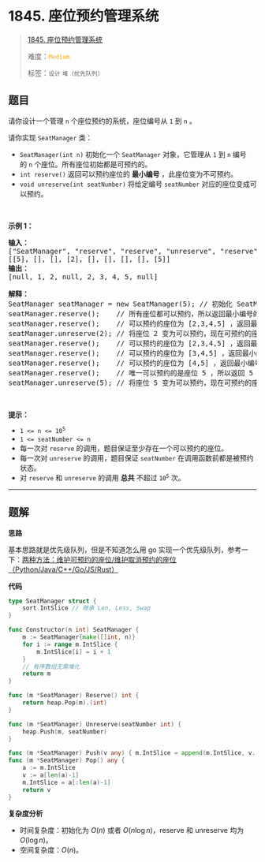 # 1845. 座位预约管理系统

> [1845. 座位预约管理系统](https://leetcode.cn/problems/seat-reservation-manager/)
>
> 难度：<font color=orange>`Medium`</font>
>
> 标签：`设计` `堆（优先队列）`

## 题目

<p>请你设计一个管理 <code>n</code> 个座位预约的系统，座位编号从 <code>1</code> 到 <code>n</code> 。</p>

<p>请你实现 <code>SeatManager</code> 类：</p>

<ul>
	<li><code>SeatManager(int n)</code> 初始化一个 <code>SeatManager</code> 对象，它管理从 <code>1</code> 到 <code>n</code> 编号的 <code>n</code> 个座位。所有座位初始都是可预约的。</li>
	<li><code>int reserve()</code> 返回可以预约座位的 <strong>最小编号</strong> ，此座位变为不可预约。</li>
	<li><code>void unreserve(int seatNumber)</code> 将给定编号 <code>seatNumber</code> 对应的座位变成可以预约。</li>
</ul>

<p> </p>

<p><strong>示例 1：</strong></p>

<pre><strong>输入：</strong>
["SeatManager", "reserve", "reserve", "unreserve", "reserve", "reserve", "reserve", "reserve", "unreserve"]
[[5], [], [], [2], [], [], [], [], [5]]
<strong>输出：</strong>
[null, 1, 2, null, 2, 3, 4, 5, null]

<strong>解释：</strong>
SeatManager seatManager = new SeatManager(5); // 初始化 SeatManager ，有 5 个座位。
seatManager.reserve();    // 所有座位都可以预约，所以返回最小编号的座位，也就是 1 。
seatManager.reserve();    // 可以预约的座位为 [2,3,4,5] ，返回最小编号的座位，也就是 2 。
seatManager.unreserve(2); // 将座位 2 变为可以预约，现在可预约的座位为 [2,3,4,5] 。
seatManager.reserve();    // 可以预约的座位为 [2,3,4,5] ，返回最小编号的座位，也就是 2 。
seatManager.reserve();    // 可以预约的座位为 [3,4,5] ，返回最小编号的座位，也就是 3 。
seatManager.reserve();    // 可以预约的座位为 [4,5] ，返回最小编号的座位，也就是 4 。
seatManager.reserve();    // 唯一可以预约的是座位 5 ，所以返回 5 。
seatManager.unreserve(5); // 将座位 5 变为可以预约，现在可预约的座位为 [5] 。
</pre>

<p> </p>

<p><strong>提示：</strong></p>

<ul>
	<li><code>1 &lt;= n &lt;= 10<sup>5</sup></code></li>
	<li><code>1 &lt;= seatNumber &lt;= n</code></li>
	<li>每一次对 <code>reserve</code> 的调用，题目保证至少存在一个可以预约的座位。</li>
	<li>每一次对 <code>unreserve</code> 的调用，题目保证 <code>seatNumber</code> 在调用函数前都是被预约状态。</li>
	<li>对 <code>reserve</code> 和 <code>unreserve</code> 的调用 <strong>总共</strong> 不超过 <code>10<sup>5</sup></code> 次。</li>
</ul>


--------------------

## 题解

**思路**

基本思路就是优先级队列，但是不知道怎么用 go 实现一个优先级队列，参考一下：[两种方法：维护可预约的座位/维护取消预约的座位（Python/Java/C++/Go/JS/Rust）](https://leetcode.cn/problems/seat-reservation-manager/solutions/2838121/liang-chong-fang-fa-wei-hu-ke-yu-yue-de-tmub8)

**代码**

```go
type SeatManager struct {
	sort.IntSlice // 继承 Len, Less, Swap
}

func Constructor(n int) SeatManager {
	m := SeatManager{make([]int, n)}
	for i := range m.IntSlice {
		m.IntSlice[i] = i + 1
	}
	// 有序数组无需堆化
	return m
}

func (m *SeatManager) Reserve() int {
	return heap.Pop(m).(int)
}

func (m *SeatManager) Unreserve(seatNumber int) {
	heap.Push(m, seatNumber)
}

func (m *SeatManager) Push(v any) { m.IntSlice = append(m.IntSlice, v.(int)) }
func (m *SeatManager) Pop() any {
	a := m.IntSlice
	v := a[len(a)-1]
	m.IntSlice = a[:len(a)-1]
	return v
}
```

**复杂度分析**

- 时间复杂度：初始化为 $O(n)$ 或者 $O(n \log n)$，reserve 和 unreserve 均为 $O(\log n)$。
- 空间复杂度：$O(n)$。
